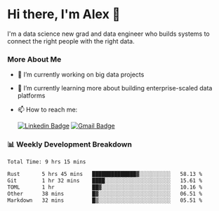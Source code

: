 # Hi there, I'm Alex  👋

I'm a data science new grad and data engineer who builds systems to connect the right people with the right data. 

### More About Me

- 🔭 I’m currently working on big data projects
- 🌱 I’m currently learning more about building enterprise-scaled data platforms
- 📫 How to reach me:

  [![Linkedin Badge](https://img.shields.io/badge/LinkedIn-0077B5?style=for-the-badge&logo=linkedin&logoColor=white)](https://www.linkedin.com/in/itsalexchen) [![Gmail Badge](https://img.shields.io/badge/Gmail-D14836?style=for-the-badge&logo=gmail&logoColor=white)](mailto:itsalexchen@gmail.com)




### 📊 Weekly Development Breakdown
<!--START_SECTION:waka-->

```txt
Total Time: 9 hrs 15 mins

Rust       5 hrs 45 mins   ██████████████▓░░░░░░░░░░   58.13 %
Git        1 hr 32 mins    ████░░░░░░░░░░░░░░░░░░░░░   15.61 %
TOML       1 hr            ██▓░░░░░░░░░░░░░░░░░░░░░░   10.16 %
Other      38 mins         █▓░░░░░░░░░░░░░░░░░░░░░░░   06.51 %
Markdown   32 mins         █▒░░░░░░░░░░░░░░░░░░░░░░░   05.51 %
```

<!--END_SECTION:waka-->
